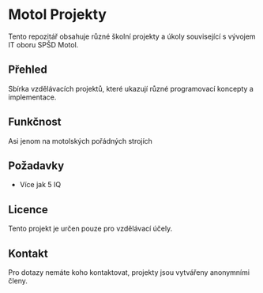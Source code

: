 # Motol Projekty

Tento repozitář obsahuje různé školní projekty a úkoly související s vývojem IT oboru SPŠD Motol.

## Přehled

Sbírka vzdělávacích projektů, které ukazují různé programovací koncepty a implementace.

## Funkčnost

Asi jenom na motolských pořádných strojích

## Požadavky

- Více jak 5 IQ

## Licence

Tento projekt je určen pouze pro vzdělávací účely.

## Kontakt

Pro dotazy nemáte koho kontaktovat, projekty jsou vytvářeny anonymními členy.